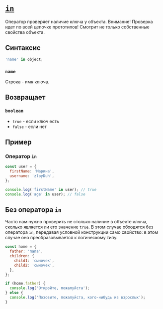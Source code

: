 # [`in`](../index.md)

Оператор проверяет наличие ключа у объекта. Внимание! Проверка идет по всей цепочке прототипов! Смотрит не только собственные свойства объекта.

## Синтаксис

```js
'name' in object;
```

### `name`

Строка - имя ключа.

## Возвращает

### `boolean`

- `true` - если ключ есть
- `false` - если нет

## Пример

### Оператор `in`

```js
const user = {
  firstName: 'Марина',
  username: 'zloyDuh',
};

console.log('firstName' in user); // true
console.log('age' in user); // false
```

## Без оператора `in`

Часто нам нужно проверить не столько наличие в объекте ключа, сколько является ли его значение `true`. В этом случае обходятся без оператора `in`, передавая условной конструкции само свойство: в этом случае оно преобразовывается к логическому типу.

```js
const home = {
  father: 'папа',
  children: {
    child1: 'сыночек',
    child2: 'сыночек',
  },
};

if (home.father) {
  console.log('Откройте, пожалуйста');
} else {
  console.log('Позовите, пожалуйста, кого-нибудь из взрослых');
}
```
